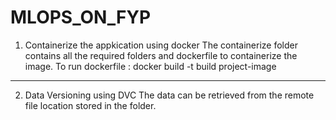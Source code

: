 # MLOPS_ON_FYP
1) Containerize the appkication using docker
The containerize folder contains all the required folders and dockerfile to containerize the image.
To run dockerfile : docker build -t build project-image
----------------------------------------------------------------------------------------------------------
2) Data Versioning using DVC
The data can be retrieved from the remote file location stored in the folder.
